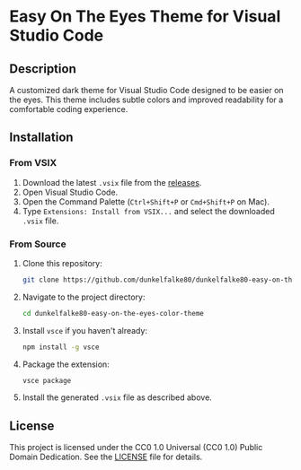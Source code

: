# Easy On The Eyes Theme for Visual Studio Code

## Description

A customized dark theme for Visual Studio Code designed to be easier on the eyes. This theme includes subtle colors and improved readability for a comfortable coding experience.

## Installation

### From VSIX

1. Download the latest `.vsix` file from the [releases](https://github.com/dunkelfalke80/dunkelfalke80-easy-on-the-eyes-color-theme/releases).
2. Open Visual Studio Code.
3. Open the Command Palette (`Ctrl+Shift+P` or `Cmd+Shift+P` on Mac).
4. Type `Extensions: Install from VSIX...` and select the downloaded `.vsix` file.

### From Source

1. Clone this repository:
    ```sh
    git clone https://github.com/dunkelfalke80/dunkelfalke80-easy-on-the-eyes-color-theme.git
    ```
2. Navigate to the project directory:
    ```sh
    cd dunkelfalke80-easy-on-the-eyes-color-theme
    ```
3. Install `vsce` if you haven't already:
    ```sh
    npm install -g vsce
    ```
4. Package the extension:
    ```sh
    vsce package
    ```
5. Install the generated `.vsix` file as described above.

## License

This project is licensed under the CC0 1.0 Universal (CC0 1.0) Public Domain Dedication. See the [LICENSE](LICENSE) file for details.
